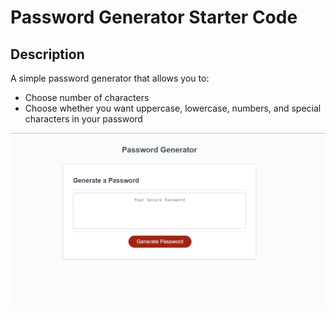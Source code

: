 # Password Generator Starter Code


## Description

A simple password generator that allows you to:

* Choose number of characters
* Choose whether you want uppercase, lowercase, numbers, and special characters in your password




![Screenshot of application](/Develop/assets/images/generator-screenshot.png "screenshot of application")